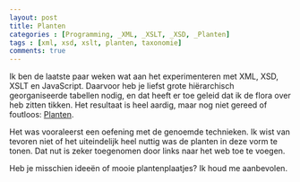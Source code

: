 ```yaml
---
layout: post
title: Planten
categories : [Programming, _XML, _XSLT, _XSD, _Planten]
tags : [xml, xsd, xslt, planten, taxonomie]
comments: true
---
```


Ik ben de laatste paar weken wat aan het experimenteren met XML, XSD, XSLT en JavaScript. Daarvoor heb je liefst grote hi&euml;rarchisch georganiseerde tabellen nodig, en dat heeft er toe geleid dat ik de flora over heb zitten tikken. Het resultaat is heel aardig, maar nog niet gereed of foutloos: <a href="{{ site.baseurl }}/statics/planten/Planten.xml" target="_blank">Planten</a>.

Het was vooraleerst een oefening met de genoemde technieken.
Ik wist van tevoren niet of het uiteindelijk heel nuttig was de planten in deze vorm te tonen. 
Dat nut is zeker toegenomen door links naar het web toe te voegen.

Heb je misschien idee&euml;n  of mooie plantenplaatjes? Ik houd me aanbevolen.








